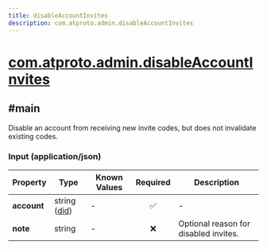```yaml
---
title: disableAccountInvites
description: com.atproto.admin.disableAccountInvites
---
```


# [com.atproto.admin.disableAccountInvites](https://github.com/myConsciousness/atproto.dart/blob/main/lexicons/com/atproto/admin/disableAccountInvites.json)

## #main

Disable an account from receiving new invite codes, but does not invalidate existing codes.

### Input (application/json)

| Property | Type | Known Values | Required | Description |
| --- | --- | --- | :---: | --- |
| **account** | string ([did](https://atproto.com/specs/did)) | - | ✅ | - |
| **note** | string | - | ❌ | Optional reason for disabled invites. |
